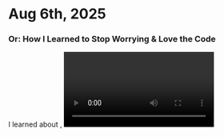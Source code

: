 # Aug 6th, 2025
### Or: How I Learned to Stop Worrying & Love the Code

I learned about <img>, <video>, <audio>, <iframe> tags. Really cool and nifty honestly.

I also learned how to size them if I need to.

I did the homework assignment pretty quickly and spent more time doing CSS on everything. I've been doing some of the FreeCodeCamp stuff, and it's been helpful.

Also W3Schools has been pretty helpful.

For some reason, I thought I could start putting my own locations for the homework assignment, so I had to ask before I got too crazy into it. So I ended up ripping from YouTube some clips from the hit TV series "Atlanta". I wanted to use Florida as a destination and play some of the Florida Man clips, but I also needed to actually do the correct assignment. When I asked, I pretty much saved myself a lot of backtracking lol.

So here's the Atlanta clip

<html>
<body>
<video controls>
<source src="atlantafloridamanscene.mp4">
</body>
</html>

Byeeeeee